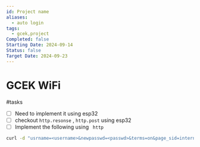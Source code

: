 ```yaml
---
id: Project name
aliases:
  - auto login
tags:
  - gcek,project
Completed: false
Starting Date: 2024-09-14
Status: false
Target Date: 2024-09-23
---
```


# GCEK WiFi

#tasks

- [ ] Need to implement it using esp32
- [ ] checkout `http.resonse` , `http.post` using esp32
- [ ] Implement the following using ` http`

```bash
curl -d "usrname=<username>&newpasswd=<passwd>&terms=on&page_sid=internal&update_btn=Login" http://172.16.0.2:2280/submit/user_login.php
```
